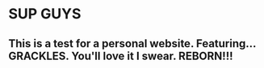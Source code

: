 # SUP GUYS

## This is a test for a personal website. Featuring... **GRACKLES.** You'll love it I swear. REBORN!!!

